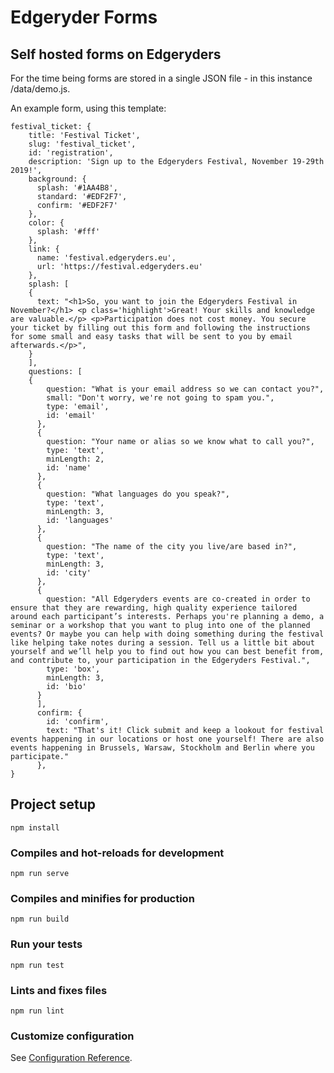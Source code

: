 # Edgeryder Forms

## Self hosted forms on Edgeryders

For the time being forms are stored in a single JSON file - in this instance /data/demo.js.

An example form, using this template:

```
festival_ticket: {
	title: 'Festival Ticket',
    slug: 'festival_ticket',
    id: 'registration',
    description: 'Sign up to the Edgeryders Festival, November 19-29th 2019!',
    background: {
      splash: '#1AA4B8',
      standard: '#EDF2F7',
      confirm: '#EDF2F7'
    },
    color: {
      splash: '#fff'
    },
    link: {
      name: 'festival.edgeryders.eu',
      url: 'https://festival.edgeryders.eu'
    },
    splash: [
    {
      text: "<h1>So, you want to join the Edgeryders Festival in November?</h1> <p class='highlight'>Great! Your skills and knowledge are valuable.</p> <p>Participation does not cost money. You secure your ticket by filling out this form and following the instructions for some small and easy tasks that will be sent to you by email afterwards.</p>",
    }
    ],
    questions: [
    {
        question: "What is your email address so we can contact you?",
        small: "Don't worry, we're not going to spam you.",
        type: 'email',
        id: 'email'
      },
      {
        question: "Your name or alias so we know what to call you?",
        type: 'text',
        minLength: 2,
        id: 'name'
      },
      {
        question: "What languages do you speak?",
        type: 'text',
        minLength: 3,
        id: 'languages'
      },
      {
        question: "The name of the city you live/are based in?",
        type: 'text',
        minLength: 3,
        id: 'city'
      },
      {
        question: "All Edgeryders events are co-created in order to ensure that they are rewarding, high quality experience tailored around each participant’s interests. Perhaps you're planning a demo, a seminar or a workshop that you want to plug into one of the planned events? Or maybe you can help with doing something during the festival like helping take notes during a session. Tell us a little bit about yourself and we’ll help you to find out how you can best benefit from, and contribute to, your participation in the Edgeryders Festival.",
        type: 'box',
        minLength: 3,
        id: 'bio'
      }
      ],
      confirm: {
        id: 'confirm',
        text: "That's it! Click submit and keep a lookout for festival events happening in our locations or host one yourself! There are also events happening in Brussels, Warsaw, Stockholm and Berlin where you participate."
      },
}
```

## Project setup
```
npm install
```

### Compiles and hot-reloads for development
```
npm run serve
```

### Compiles and minifies for production
```
npm run build
```

### Run your tests
```
npm run test
```

### Lints and fixes files
```
npm run lint
```

### Customize configuration
See [Configuration Reference](https://cli.vuejs.org/config/).
